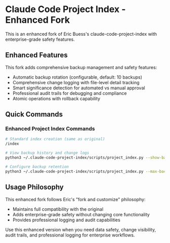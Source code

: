 # Claude Code Project Index - Enhanced Fork

This is an enhanced fork of Eric Buess's claude-code-project-index with enterprise-grade safety features.

## Enhanced Features

This fork adds comprehensive backup management and safety features:
- Automatic backup rotation (configurable, default: 10 backups)
- Comprehensive change logging with file-level detail tracking
- Smart significance detection for automated vs manual approval
- Professional audit trails for debugging and compliance
- Atomic operations with rollback capability

## Quick Commands

### Enhanced Project Index Commands
```bash
# Standard index creation (same as original)
/index

# View backup history and change logs
python3 ~/.claude-code-project-index/scripts/project_index.py --show-backup-log

# Configure backup retention
python3 ~/.claude-code-project-index/scripts/project_index.py --max-backups 15
```

## Usage Philosophy

This enhanced fork follows Eric's "fork and customize" philosophy:
- Maintains full compatibility with the original
- Adds enterprise-grade safety without changing core functionality
- Provides professional logging and audit capabilities

Use this enhanced version when you need data safety, change visibility, audit trails, and professional logging for enterprise workflows.
